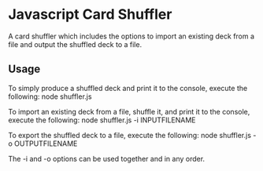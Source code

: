 # Javascript Card Shuffler
A card shuffler which includes the options to import an existing deck from a file and output the shuffled deck to a file.

## Usage
To simply produce a shuffled deck and print it to the console, execute the following:
  node shuffler.js

To import an existing deck from a file, shuffle it, and print it to the console, execute the following:
  node shuffler.js -i INPUTFILENAME

To export the shuffled deck to a file, execute the following:
  node shuffler.js -o OUTPUTFILENAME

The -i and -o options can be used together and in any order.
